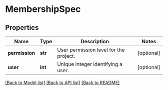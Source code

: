 # MembershipSpec

## Properties
Name | Type | Description | Notes
------------ | ------------- | ------------- | -------------
**permission** | **str** | User permission level for the project. | [optional] 
**user** | **int** | Unique integer identifying a user. | [optional] 

[[Back to Model list]](../README.md#documentation-for-models) [[Back to API list]](../README.md#documentation-for-api-endpoints) [[Back to README]](../README.md)


